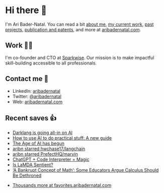 # Hi there  👋

I'm Ari Bader-Natal. You can read a bit [about me](https://aribadernatal.com), [my current work](https://aribadernatal.com/projects/Sparkwise/), [past projects](https://aribadernatal.com/projects/), [publication and patents](https://aribadernatal.com/publications), and more at [aribadernatal.com](https://aribadernatal.com).

## Work  👨‍💻

I'm co-founder and CTO at [Sparkwise](https://sparkwise.co). Our mission is to make impactful skill-building accessible to all professionals.

## Contact me  💬 

- LinkedIn: [aribadernatal](https://linkedin.com/in/aribadernatal)
- Twitter: [@aribadernatal](https://twitter.com/aribadernatal)
- Web: [aribadernatal.com](https://aribadernatal.com)

## Recent saves  👍

<!--START_SECTION:feed-->
* [Darklang is going all-in on AI](https:&#x2F;&#x2F;favorites.aribadernatal.com&#x2F;pocket-favorites&#x2F;2023&#x2F;04&#x2F;darklang-is-going-all-in-on-ai&#x2F;)
* [How to use AI to do practical stuff: A new guide](https:&#x2F;&#x2F;favorites.aribadernatal.com&#x2F;pocket-favorites&#x2F;2023&#x2F;04&#x2F;how-to-use-ai-to-do-practical-stuff-a-new-guide&#x2F;)
* [The Age of AI has begun](https:&#x2F;&#x2F;favorites.aribadernatal.com&#x2F;pocket-favorites&#x2F;2023&#x2F;04&#x2F;the-age-of-ai-has-begun&#x2F;)
* [aribn starred hwchase17&#x2F;langchain](https:&#x2F;&#x2F;favorites.aribadernatal.com&#x2F;github-favorites&#x2F;2023&#x2F;04&#x2F;aribn-starred-hwchase17-langchain&#x2F;)
* [aribn starred PrefectHQ&#x2F;marvin](https:&#x2F;&#x2F;favorites.aribadernatal.com&#x2F;github-favorites&#x2F;2023&#x2F;03&#x2F;aribn-starred-prefecthq-marvin&#x2F;)
* [ChatGPT + Code Interpreter &#x3D; Magic](https:&#x2F;&#x2F;favorites.aribadernatal.com&#x2F;pocket-favorites&#x2F;2023&#x2F;03&#x2F;chatgpt-code-interpreter-magic&#x2F;)
* [Is LaMDA Sentient?](https:&#x2F;&#x2F;favorites.aribadernatal.com&#x2F;pocket-favorites&#x2F;2023&#x2F;03&#x2F;is-lamda-sentient&#x2F;)
* [‘A Bankrupt Concept of Math’: Some Educators Argue Calculus Should Be Dethroned](https:&#x2F;&#x2F;favorites.aribadernatal.com&#x2F;pocket-favorites&#x2F;2023&#x2F;03&#x2F;a-bankrupt-concept-of-math-some-educators-argue-calculus-should-be-dethroned&#x2F;)
<!--END_SECTION:feed-->
* [Thousands more at favorites.aribadernatal.com](https://favorites.aribadernatal.com)
